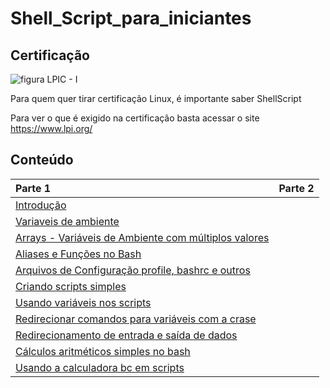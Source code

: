 # Shell_Script_para_iniciantes

## Certificação
![figura LPIC - I](https://www.lpi.org/sites/default/files/styles/w555/public/LPIC-1_0.jpg?itok=Lj-xc63t "LPIC-1") 

Para quem quer tirar certificação Linux, é importante saber ShellScript

Para ver o que é exigido na certificação basta acessar o site https://www.lpi.org/

## Conteúdo
|Parte 1|Parte 2|
|:---|:---|
| [Introdução](topicos/introdução.md)||
| [Variaveis de ambiente](topicos/Variaveis_de_ambiente.md)||
| [Arrays - Variáveis de Ambiente com múltiplos valores](topicos/Arrays.md)||
| [Aliases e Funções no Bash](topicos/Aliases.md)||
| [Arquivos de Configuração profile, bashrc e outros](topicos/arqconfig.md)||
| [Criando scripts simples ](topicos/comandos_simples.md)||
| [Usando variáveis nos scripts](topicos/variaveis_nos_scripts.md)||
| [Redirecionar comandos para variáveis com a crase](topicos/Redirecionar_comandos.md)||
| [Redirecionamento de entrada e saída de dados](topicos/redirecionamento_entrada.md)||
| [Cálculos aritméticos simples no bash](topicos/Calculos.md)||
| [Usando a calculadora bc em scripts](topicos/CalculoBC.md) ||